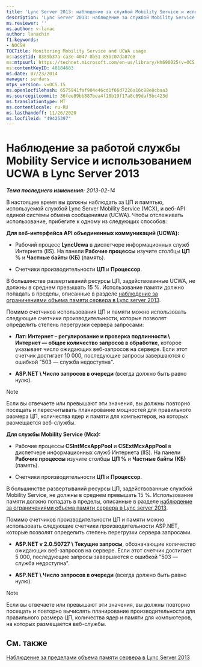 ```yaml
---
title: 'Lync Server 2013: наблюдение за службой Mobility Service и использование UCWA'
description: 'Lync Server 2013: наблюдение за службой Mobility Service и использование UCWA.'
ms.reviewer: ''
ms.author: v-lanac
author: lanachin
f1.keywords:
- NOCSH
TOCTitle: Monitoring Mobility Service and UCWA usage
ms:assetid: 8389b37a-ca3e-4047-8b51-85bc07da87e8
ms:mtpsurl: https://technet.microsoft.com/en-us/library/Hh690025(v=OCS.15)
ms:contentKeyID: 48184683
ms.date: 07/23/2014
manager: serdars
mtps_version: v=OCS.15
ms.openlocfilehash: 6575941faf904e46cd1f66d7226a16c88e8cbaa3
ms.sourcegitcommit: 36fee89bb887bea4f18b19f17a8c69daf5bc423d
ms.translationtype: MT
ms.contentlocale: ru-RU
ms.lasthandoff: 11/26/2020
ms.locfileid: "49425397"
---
```

# <a name="monitoring-mobility-service-and-ucwa-usage-in-lync-server-2013"></a>Наблюдение за работой службы Mobility Service и использованием UCWA в Lync Server 2013

<div data-xmlns="http://www.w3.org/1999/xhtml">

<div class="topic" data-xmlns="http://www.w3.org/1999/xhtml" data-msxsl="urn:schemas-microsoft-com:xslt" data-cs="https://msdn.microsoft.com/">

<div data-asp="https://msdn2.microsoft.com/asp">



</div>

<div id="mainSection">

<div id="mainBody">

<span> </span>

_**Тема последнего изменения:** 2013-02-14_

В настоящее время вы должны наблюдать за ЦП и памятью, используемой службой Lync Server Mobility Service (MCX), и веб-API единой системы обмена сообщениями (UCWA). Чтобы отслеживать использование, прибегите к одному из следующих способов:

**Для веб-интерфейса API объединенных коммуникаций (UCWA):**

  - Рабочий процесс **LyncUcwa** в диспетчере информационных служб Интернета (IIS). На панели **Рабочие процессы** изучите столбцы **ЦП %** и **Частные байты (КБ)** (память).

  - Счетчики производительности **ЦП** и **Процессор**.

В большинстве развертываний ресурсы ЦП, задействованные UCWA, не должны в среднем превышать 15 %. Использование памяти должно попадать в пределы, описанные в разделе [наблюдение за ограничениями объема памяти сервера в Lync server 2013](lync-server-2013-monitoring-for-server-memory-capacity-limits.md).

Помимо счетчиков использования ЦП и памяти можно использовать следующие счетчики производительности, которые позволят определить степень перегрузки сервера запросами:

  - **Лат: Интернет – регулирование и проверка подлинности \\ Интернет — общее количество запросов в обработке**, которое указывает число ожидающих веб-запросов на сервере. Если этот счетчик достигает 10 000, последующие запросы завершаются с ошибкой "503 — служба недоступна".

  - **ASP.NET \\ Число запросов в очереди** (всегда должно быть равно нулю).

<div>


> [!NOTE]  
> Если вы отвечаете или превышают эти значения, вы должны повторно посещать и пересчитывать планирование мощностей для правильного размера ЦП, количества ядер и памяти для компьютеров, на которых размещается веб-службы.



</div>

**Для службы Mobility Service (Mcx):**

  - Рабочие процессы **CSIntMcxAppPool** и **CSExtMcxAppPool** в диспетчере информационных служб Интернета (IIS). На панели **Рабочие процессы** изучите столбцы **ЦП %** и **Частные байты (КБ)** (память).

  - Счетчики производительности **ЦП** и **Процессор**.

В большинстве развертываний ресурсы ЦП, задействованные службой Mobility Service, не должны в среднем превышать 15 %. Использование памяти должно попадать в пределы, описанные в разделе [наблюдение за ограничениями объема памяти сервера в Lync server 2013](lync-server-2013-monitoring-for-server-memory-capacity-limits.md).

Помимо счетчиков производительности ЦП и памяти можно использовать следующие счетчики производительности ASP.NET, которые позволят определить степень перегрузки сервера запросами.

  - **ASP.NET v 2.0.50727 \\ Текущие запросы**, обозначающие количество ожидающих веб-запросов на сервере. Если этот счетчик достигает 5 000, последующие запросы завершаются с ошибкой "503 — служба недоступна".

  - **ASP.NET \\ Число запросов в очереди** (всегда должно быть равно нулю).

<div>


> [!NOTE]  
> Если вы отвечаете или превышают эти значения, вы должны повторно посещать и повторно вычислять планирование производительности для правильного размера ЦП, количества ядер и памяти для компьютеров, на которых размещается веб-службы.



</div>

<div>

## <a name="see-also"></a>См. также


[Наблюдение за пределами объема памяти сервера в Lync Server 2013](lync-server-2013-monitoring-for-server-memory-capacity-limits.md)  
  

</div>

</div>

<span> </span>

</div>

</div>

</div>

